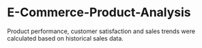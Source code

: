 # E-Commerce-Product-Analysis
Product performance, customer satisfaction and sales trends were calculated based on historical sales data.
